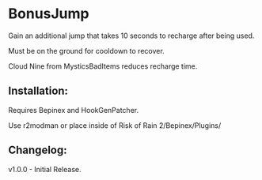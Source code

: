 # BonusJump

Gain an additional jump that takes 10 seconds to recharge after being used.

Must be on the ground for cooldown to recover.

Cloud Nine from MysticsBadItems reduces recharge time.

## Installation:

Requires Bepinex and HookGenPatcher.

Use r2modman or place inside of Risk of Rain 2/Bepinex/Plugins/

## Changelog:

v1.0.0 - Initial Release.